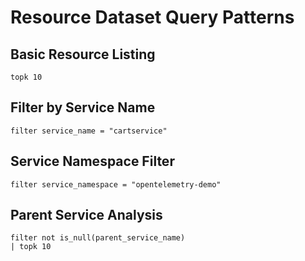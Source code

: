 # Resource Dataset Query Patterns

## Basic Resource Listing
```opal
topk 10
```

## Filter by Service Name
```opal
filter service_name = "cartservice"
```

## Service Namespace Filter
```opal
filter service_namespace = "opentelemetry-demo"
```

## Parent Service Analysis
```opal
filter not is_null(parent_service_name)
| topk 10
```